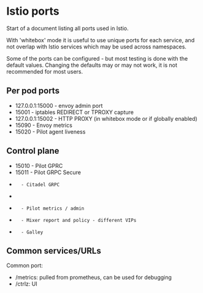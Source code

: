 # Istio ports

Start of a document listing all ports used in Istio.

With 'whitebox' mode it is useful to use unique ports for each service, and
not overlap with Istio services which may be used across namespaces.

Some of the ports can be configured - but most testing is done with the default 
values. Changing the defaults may or may not work, it is not recommended for 
most users.

## Per pod ports

- 127.0.0.1:15000 - envoy admin port
- 15001 - iptables REDIRECT or TPROXY capture
- 127.0.0.1:15002 - HTTP PROXY (in whitebox mode or if globally enabled)
- 15090 - Envoy metrics
- 15020 - Pilot agent liveness

## Control plane

- 15010 - Pilot GPRC
- 15011 - Pilot GRPC Secure
-       - Citadel GRPC
-       
-       - Pilot metrics / admin
-       - Mixer report and policy - different VIPs
-       - Galley

## Common services/URLs

Common port:

- /metrics: pulled from prometheus, can be used for debugging 
- /ctrlz: UI



